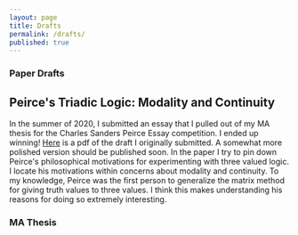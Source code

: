 ```yaml
---
layout: page
title: Drafts
permalink: /drafts/
published: true
---
```


### Paper Drafts

## Peirce's Triadic Logic: Modality and Continuity

In the summer of 2020, I submitted an essay that I pulled out of my MA thesis for the Charles Sanders Peirce Essay competition. I ended up winning! <a href="https://brentcodland.github.io/pdf/p3vlmotivations.pdf" target="_blank">Here</a> is a pdf of the draft I originally submitted. A somewhat more polished version should be published soon. In the paper I try to pin down Peirce's philosophical motivations for experimenting with three valued logic. I locate his motivations within concerns about modality and continuity. To my knowledge, Peirce was the first person to generalize the matrix method for giving truth values to three values. I think this makes understanding his reasons for doing so extremely interesting.

### MA Thesis
